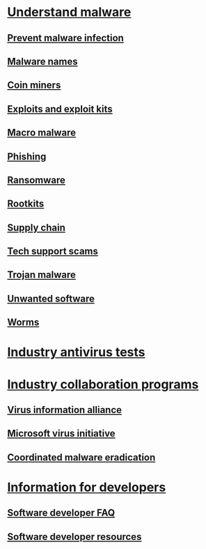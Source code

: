 # [Understand malware](index.md)

## [Prevent malware infection](prevent-malware-infection.md)

## [Malware names](malware-naming.md)

## [Coin miners](coinminer-malware.md)

## [Exploits and exploit kits](exploits-malware.md)

## [Macro malware](macro-malware.md)

## [Phishing](phishing.md)

## [Ransomware](ransomware-malware.md)

## [Rootkits](rootkits-malware.md)

## [Supply chain](supply-chain-malware.md)

## [Tech support scams](support-scams.md)

## [Trojan malware](trojans-malware.md)

## [Unwanted software](unwanted-software.md)

## [Worms](worms-malware.md)

# [Industry antivirus tests](transparency-report.md)

# [Industry collaboration programs](cybersecurity-industry-partners.md)

## [Virus information alliance](virus-information-alliance-criteria.md)

## [Microsoft virus initiative](virus-initiative-criteria.md)

## [Coordinated malware eradication](coordinated-malware-eradication.md)

# [Information for developers](developer-info.md)

## [Software developer FAQ](developer-faq.md)

## [Software developer resources](developer-resources.md)
